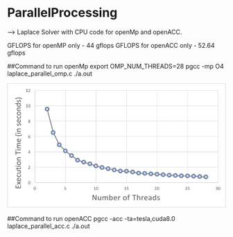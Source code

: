 # ParallelProcessing

--> Laplace Solver with CPU code for openMp and openACC.

GFLOPS for openMP only - 44 gflops
GFLOPS for openACC only - 52.64 gflops

##Command to run openMp
export OMP_NUM_THREADS=28
pgcc -mp O4 laplace_parallel_omp.c
./a.out

![alt tag](https://github.com/rachnasidana28/ParallelProcessing/blob/master/laplace%20equation/images/openMp1.png)

##Command to run openACC
pgcc -acc -ta=tesla,cuda8.0 laplace_parallel_acc.c
./a.out
